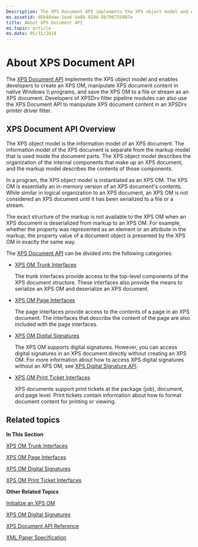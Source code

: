 ```yaml
---
Description: The XPS Document API implements the XPS object model and enables developers to create an XPS OM, manipulate XPS document content in native Windows \\\\ programs, and save the XPS OM to a file or stream as an XPS document.
ms.assetid: dbb48dae-1ee6-4a8b-9184-8b796755087e
title: About XPS Document API
ms.topic: article
ms.date: 05/31/2018
---
```


# About XPS Document API

The [XPS Document API](documents-xps.md) implements the XPS object model and enables developers to create an XPS OM, manipulate XPS document content in native Windows \\\\ programs, and save the XPS OM to a file or stream as an XPS document. Developers of XPSDrv filter pipeline modules can also use the XPS Document API to manipulate XPS document content in an XPSDrv printer driver filter.

## XPS Document API Overview

The XPS object model is the information model of an XPS document. The information model of the XPS document is separate from the markup model that is used inside the document parts. The XPS object model describes the organization of the internal components that make up an XPS document, and the markup model describes the contents of those components.

In a program, the XPS object model is instantiated as an XPS OM. The XPS OM is essentially an in-memory version of an XPS document's contents. While similar in logical organization to an XPS document, an XPS OM is not considered an XPS document until it has been serialized to a file or a stream.

The exact structure of the markup is not available to the XPS OM when an XPS document is deserialized from markup to an XPS OM. For example, whether the property was represented as an element or an attribute in the markup, the property value of a document object is presented by the XPS OM in exactly the same way.

The [XPS Document API](documents-xps.md) can be divided into the following categories:

-   [XPS OM Trunk Interfaces](xps-om-trunk-interfaces.md)

    The trunk interfaces provide access to the top-level components of the XPS document structure. These interfaces also provide the means to serialize an XPS OM and deserialize an XPS document.

-   [XPS OM Page Interfaces](xps-object-model-page-interfaces.md)

    The page interfaces provide access to the contents of a page in an XPS document. The interfaces that describe the content of the page are also included with the page interfaces.

-   [XPS OM Digital Signatures](using-the-xps-digital-signatures.md)

    The XPS OM supports digital signatures. However, you can access digital signatures in an XPS document directly without creating an XPS OM. For more information about how to access XPS digital signatures without an XPS OM, see [XPS Digital Signature API](xps-digital-signatures.md).

-   [XPS OM Print Ticket Interfaces](xps-object-model-print-ticket-interfaces.md)

    XPS documents support print tickets at the package (job), document, and page level. Print tickets contain information about how to format document content for printing or viewing.

## Related topics

<dl> <dt>

**In This Section**
</dt> <dt>

[XPS OM Trunk Interfaces](xps-om-trunk-interfaces.md)
</dt> <dt>

[XPS OM Page Interfaces](xps-object-model-page-interfaces.md)
</dt> <dt>

[XPS OM Digital Signatures](using-the-xps-digital-signatures.md)
</dt> <dt>

[XPS OM Print Ticket Interfaces](xps-object-model-print-ticket-interfaces.md)
</dt> <dt>

**Other Related Topics**
</dt> <dt>

[Initialize an XPS OM](xps-object-model-initialization.md)
</dt> <dt>

[XPS OM Digital Signatures](using-the-xps-digital-signatures.md)
</dt> <dt>

[XPS Document API Reference](xps-programming-reference.md)
</dt> <dt>

[XML Paper Specification](https://www.microsoft.com/download/details.aspx?id=11816)
</dt> </dl>

 

 



